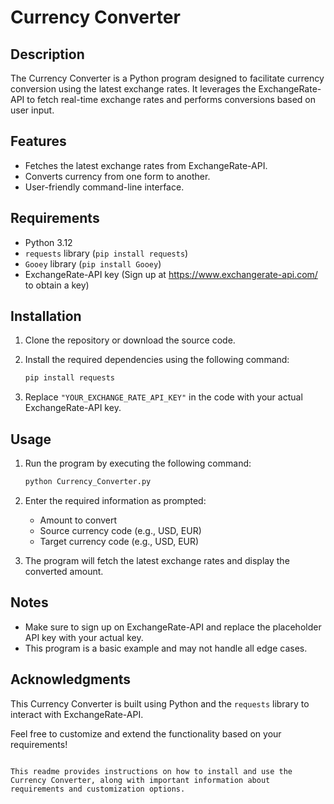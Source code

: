 
# Currency Converter

## Description

The Currency Converter is a Python program designed to facilitate currency conversion using the latest exchange rates. It leverages the ExchangeRate-API to fetch real-time exchange rates and performs conversions based on user input.

## Features

- Fetches the latest exchange rates from ExchangeRate-API.
- Converts currency from one form to another.
- User-friendly command-line interface.

## Requirements

- Python 3.12
- `requests` library (`pip install requests`)
- `Gooey` library (`pip install Gooey`)
- ExchangeRate-API key (Sign up at https://www.exchangerate-api.com/ to obtain a key)

## Installation

1. Clone the repository or download the source code.
2. Install the required dependencies using the following command:

   ```bash
   pip install requests
   ```

3. Replace `"YOUR_EXCHANGE_RATE_API_KEY"` in the code with your actual ExchangeRate-API key.

## Usage

1. Run the program by executing the following command:

   ```bash
   python Currency_Converter.py
   ```

2. Enter the required information as prompted:
   - Amount to convert
   - Source currency code (e.g., USD, EUR)
   - Target currency code (e.g., USD, EUR)

3. The program will fetch the latest exchange rates and display the converted amount.

## Notes

- Make sure to sign up on ExchangeRate-API and replace the placeholder API key with your actual key.
- This program is a basic example and may not handle all edge cases.

## Acknowledgments

This Currency Converter is built using Python and the `requests` library to interact with ExchangeRate-API.

Feel free to customize and extend the functionality based on your requirements!
```

This readme provides instructions on how to install and use the Currency Converter, along with important information about requirements and customization options.
